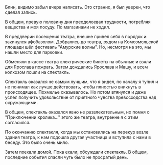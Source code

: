 Блин, видимо забыл вчера написать. Это странно, я был уверен, что сделал запись.

В общем, превую половину дня преодолоевал трудности, потребляя вещества и моя посуду. По магазинами не ходил.

В преддверии посещения театра, внешне привёл себя в порядок и закинулся афобазолом.
Добрались до театра, рядом на Комсомольской площади шёл фестиваль "Амурские волны". Но, несмотря на это, мы нашли место для парковки.

Обменяли в кассе театра электрические билеты на обычные и взяли для Ярослава пожрать. Затем дождались Ярослава и Машу, и всем колхозом пошли на спектакль.

Спектакль оказался не самым лучшим, что я видел, по началу я тупил и не понимал как лучше действовать, чтобы плностью вникнуть в происходящее. Похмелье сказывалось.
Но потом втянулся и даже успел получить удовольствие от приятного чувства превосходства над окружающими.

В общем, спектакль оказался явно не развлекательным, но помня о "Приключении кролика..." этого же театра, внутренне я с этим согласился.

По окончанию спектакля, когда мы остановились на перекур возле здания театра, к нам подошла другая участница и вступила с нами в беседу. Это было очень мило.

Затем поехали домой. Пока ехали, обсуждали спектакль. В общем, последние события спасли чуть было не просратый день.